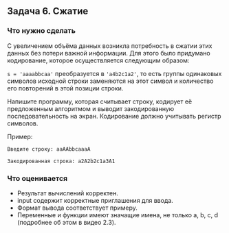 ## Задача 6. Сжатие
### Что нужно сделать
С увеличением объёма данных возникла потребность в сжатии этих данных без потери важной информации. Для этого было придумано кодирование, которое осуществляется следующим образом:

`s = 'aaaabbсaa'` преобразуется в `'a4b2с1a2'`, то есть группы одинаковых символов исходной строки заменяются на этот символ и количество его повторений в этой позиции строки.

Напишите программу, которая считывает строку, кодирует её предложенным алгоритмом и выводит закодированную последовательность на экран. Кодирование должно учитывать регистр символов.

Пример:

```
Введите строку: aaAAbbсaaaA

Закодированная строка: a2A2b2с1a3A1
```
### Что оценивается
- Результат вычислений корректен.
- input содержит корректные приглашения для ввода. 
- Формат вывода соответствует примеру.
- Переменные и функции имеют значащие имена, не только a, b, c, d (подробнее об этом в видео 2.3).


